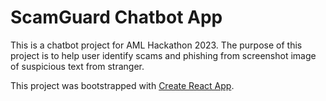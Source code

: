 # ScamGuard Chatbot App

This is a chatbot project for AML Hackathon 2023.
The purpose of this project is to help user identify scams and phishing from screenshot image of suspicious text from stranger.

This project was bootstrapped with [Create React App](https://github.com/facebook/create-react-app).
